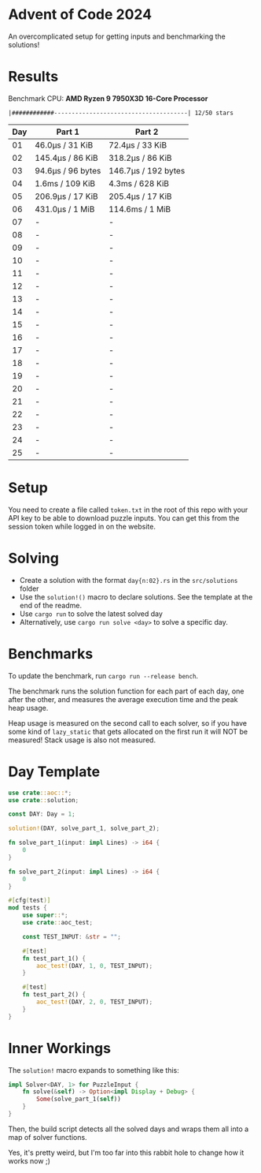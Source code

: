 # Advent of Code 2024

An overcomplicated setup for getting inputs and benchmarking the solutions!

# Results

<!---BENCH_START--->

Benchmark CPU: **AMD Ryzen 9 7950X3D 16-Core Processor**

`|############--------------------------------------| 12/50 stars`

| Day | Part 1            | Part 2              |
|-----|-------------------|---------------------|
| 01  | 46.0µs / 31 KiB   | 72.4µs / 33 KiB     |
| 02  | 145.4µs / 86 KiB  | 318.2µs / 86 KiB    |
| 03  | 94.6µs / 96 bytes | 146.7µs / 192 bytes |
| 04  | 1.6ms / 109 KiB   | 4.3ms / 628 KiB     |
| 05  | 206.9µs / 17 KiB  | 205.4µs / 17 KiB    |
| 06  | 431.0µs / 1 MiB   | 114.6ms / 1 MiB     |
| 07  | -                 | -                   |
| 08  | -                 | -                   |
| 09  | -                 | -                   |
| 10  | -                 | -                   |
| 11  | -                 | -                   |
| 12  | -                 | -                   |
| 13  | -                 | -                   |
| 14  | -                 | -                   |
| 15  | -                 | -                   |
| 16  | -                 | -                   |
| 17  | -                 | -                   |
| 18  | -                 | -                   |
| 19  | -                 | -                   |
| 20  | -                 | -                   |
| 21  | -                 | -                   |
| 22  | -                 | -                   |
| 23  | -                 | -                   |
| 24  | -                 | -                   |
| 25  | -                 | -                   |

<!---BENCH_END--->

# Setup

You need to create a file called `token.txt` in the root of this repo with your API key to be able to download
puzzle inputs. You can get this from the session token while logged in on the website.

# Solving

- Create a solution with the format `day{n:02}.rs` in the `src/solutions` folder
- Use the `solution!()` macro to declare solutions. See the template at the end of the readme.
- Use `cargo run` to solve the latest solved day
- Alternatively, use `cargo run solve <day>` to solve a specific day.

# Benchmarks

To update the benchmark, run `cargo run --release bench`.

The benchmark runs the solution function for each part of each day, one after the other, and measures the average
execution time and the peak heap usage.

Heap usage is measured on the second call to each solver, so if you have some kind of `lazy_static` that gets allocated
on the first run it will NOT be measured! Stack usage is also not measured.

# Day Template

```rust
use crate::aoc::*;
use crate::solution;

const DAY: Day = 1;

solution!(DAY, solve_part_1, solve_part_2);

fn solve_part_1(input: impl Lines) -> i64 {
    0
}

fn solve_part_2(input: impl Lines) -> i64 {
    0
}

#[cfg(test)]
mod tests {
    use super::*;
    use crate::aoc_test;

    const TEST_INPUT: &str = "";

    #[test]
    fn test_part_1() {
        aoc_test!(DAY, 1, 0, TEST_INPUT);
    }

    #[test]
    fn test_part_2() {
        aoc_test!(DAY, 2, 0, TEST_INPUT);
    }
}

```

# Inner Workings

The `solution!` macro expands to something like this:

```rust
impl Solver<DAY, 1> for PuzzleInput {
    fn solve(&self) -> Option<impl Display + Debug> {
        Some(solve_part_1(self))
    }
}
```

Then, the build script detects all the solved days and wraps them all into a map of solver functions.

Yes, it's pretty weird, but I'm too far into this rabbit hole to change how it works now ;)
